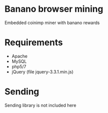 # Banano browser mining
Embedded coinimp miner with banano rewards

# Requirements
* Apache
* MySQL
* php5/7
* jQuery (file jquery-3.3.1.min.js)

# Sending
Sending library is not included here

